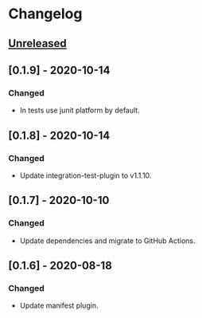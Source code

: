 # Changelog

## [Unreleased]

## [0.1.9] - 2020-10-14
### Changed
- In tests use junit platform by default.

## [0.1.8] - 2020-10-14
### Changed
- Update integration-test-plugin to v1.1.10.

## [0.1.7] - 2020-10-10
### Changed
- Update dependencies and migrate to GitHub Actions.

## [0.1.6] - 2020-08-18
### Changed
- Update manifest plugin.

[Unreleased]: https://github.com/coditory/gradle-build-plugin/compare/v0.1.9...HEAD
[1.1.9]: https://github.com/coditory/gradle-build-plugin/compare/v0.1.8...v0.1.9
[1.1.8]: https://github.com/coditory/gradle-build-plugin/compare/v0.1.7...v0.1.8
[1.1.7]: https://github.com/coditory/gradle-build-plugin/compare/v0.1.6...v0.1.7
[1.1.6]: https://github.com/coditory/gradle-build-plugin/compare/v0.1.5...v0.1.6
